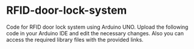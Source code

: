 # RFID-door-lock-system
Code for RFID door lock system using Arduino UNO.
Upload the following code in your Arduino IDE and edit the necessary changes.
Also you can access the required library files with the provided links. 


